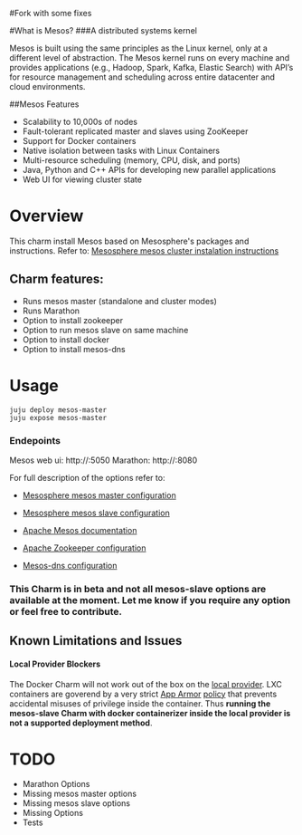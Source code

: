 #Fork with some fixes 

#What is Mesos?
###A distributed systems kernel

Mesos is built using the same principles as the Linux kernel, only at a different level of abstraction. The Mesos kernel runs on every machine and provides applications (e.g., Hadoop, Spark, Kafka, Elastic Search) with API’s for resource management and scheduling across entire datacenter and cloud environments.

##Mesos Features

  - Scalability to 10,000s of nodes
  - Fault-tolerant replicated master and slaves using ZooKeeper
  - Support for Docker containers
  - Native isolation between tasks with Linux Containers
  - Multi-resource scheduling (memory, CPU, disk, and ports)
  - Java, Python and C++ APIs for developing new parallel applications
  - Web UI for viewing cluster state

# Overview

This charm install Mesos based on Mesosphere's packages and instructions. Refer to: [Mesosphere mesos cluster instalation instructions](https://open.mesosphere.com/getting-started/datacenter/install/)

## Charm features:

  - Runs mesos master (standalone and cluster modes)
  - Runs Marathon
  - Option to install zookeeper
  - Option to run mesos slave on same machine
  - Option to install docker
  - Option to install mesos-dns

# Usage

    juju deploy mesos-master
    juju expose mesos-master

### Endepoints

Mesos web ui: http://<server ip>:5050
Marathon: http://<server ip>:8080

For full description of the options refer to:

  - [Mesosphere mesos master configuration](https://open.mesosphere.com/reference/mesos-master/)
  - [Mesosphere mesos slave configuration](https://open.mesosphere.com/reference/mesos-slave/)
  - [Apache Mesos documentation](http://mesos.apache.org/documentation/latest/configuration/)

  - [Apache Zookeeper configuration](https://zookeeper.apache.org/doc/r3.4.6/zookeeperAdmin.html#sc_configuration)
  - [Mesos-dns configuration](https://mesosphere.github.io/mesos-dns/docs/configuration-parameters.html)

### This Charm is in beta and not all mesos-slave options are available at the moment. Let me know if you require any option or feel free to contribute.

## Known Limitations and Issues

#### Local Provider Blockers

 The Docker Charm will not work out of the box on the
 [local provider](https://jujucharms.com/docs/config-local). LXC containers are goverend by a
 very strict [App Armor](https://wiki.ubuntu.com/AppArmor)
 [policy](https://help.ubuntu.com/lts/serverguide/lxc.html#lxc-apparmor) that prevents accidental
 misuses of privilege inside the container. Thus **running the mesos-slave Charm with docker containerizer
 inside the local provider is not a supported deployment method**.

# TODO
  - Marathon Options
  - Missing mesos master options
  - Missing mesos slave options
  - Missing Options
  - Tests
